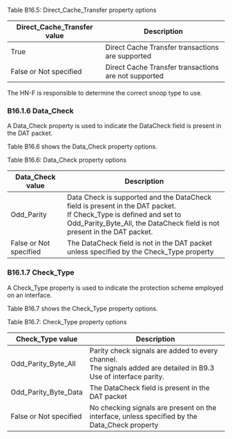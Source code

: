 Table B16.5: Direct\_Cache\_Transfer property options

| Direct\_Cache\_Transfer value | Description                                          |
|-------------------------------|------------------------------------------------------|
| True                          | Direct Cache Transfer transactions are supported     |
| False or Not specified        | Direct Cache Transfer transactions are not supported |

The HN-F is responsible to determine the correct snoop type to use.

### B16.1.6 Data\_Check

A Data\_Check property is used to indicate the DataCheck field is present in the DAT packet.

Table B16.6 shows the Data\_Check property options.

Table B16.6: Data\_Check property options

| Data\_Check value      | Description                                                                                                                                                                                            |
|------------------------|--------------------------------------------------------------------------------------------------------------------------------------------------------------------------------------------------------|
| Odd\_Parity            | Data Check is supported and the DataCheck field is present in the DAT packet. </br> If Check\_Type is defined and set to Odd\_Parity\_Byte\_All, the DataCheck field is not present in the DAT packet. |
| False or Not specified | The DataCheck field is not in the DAT packet unless specified by the Check\_Type property                                                                                                              |

### B16.1.7 Check\_Type

A Check\_Type property is used to indicate the protection scheme employed on an interface.

Table B16.7 shows the Check\_Type property options.

Table B16.7: Check\_Type property options

| Check\_Type value       | Description                                                                                                            |
|-------------------------|------------------------------------------------------------------------------------------------------------------------|
| Odd\_Parity\_Byte\_All  | Parity check signals are added to every channel. </br> The signals added are detailed in B9.3 Use of interface parity. |
| Odd\_Parity\_Byte\_Data | The DataCheck field is present in the DAT packet                                                                       |
| False or Not specified  | No checking signals are present on the interface, unless specified by the Data\_Check property                         |